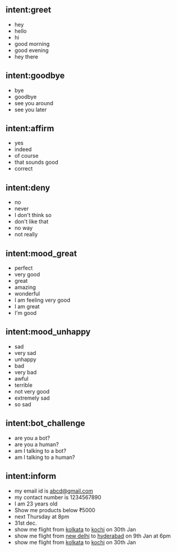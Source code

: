 ## intent:greet
- hey
- hello
- hi
- good morning
- good evening
- hey there

## intent:goodbye
- bye
- goodbye
- see you around
- see you later

## intent:affirm
- yes
- indeed
- of course
- that sounds good
- correct

## intent:deny
- no
- never
- I don't think so
- don't like that
- no way
- not really

## intent:mood_great
- perfect
- very good
- great
- amazing
- wonderful
- I am feeling very good
- I am great
- I'm good

## intent:mood_unhappy
- sad
- very sad
- unhappy
- bad
- very bad
- awful
- terrible
- not very good
- extremely sad
- so sad

## intent:bot_challenge
- are you a bot?
- are you a human?
- am I talking to a bot?
- am I talking to a human?

## intent:inform
- my email id is abcd@gmail.com
- my contact number is 1234567890
- I am 23 years old
- Show me products below ₹5000
- next Thursday at 8pm
- 31st dec.
- show me flight from [kolkata](source) to [kochi](destination) on 30th Jan
- show me flight from [new delhi](source) to [hyderabad](destination) on 9th Jan at 6pm
- show me flight from [kolkata](source) to [kochi](destination) on 30th Jan
